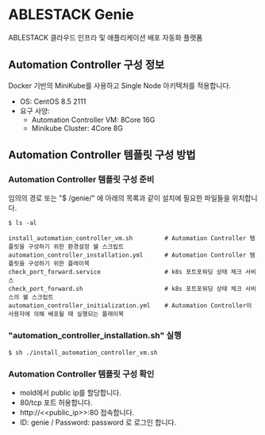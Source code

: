 # ABLESTACK Genie
ABLESTACK 클라우드 인프라 및 애플리케이션 배포 자동화 플랫폼

## Automation Controller 구성 정보
Docker 기반의 MiniKube를 사용하고 Single Node 아키텍처를 적용합니다.
- OS: CentOS 8.5 2111
- 요구 사양:
  - Automation Controller VM: 8Core 16G
  - Minikube Cluster: 4Core 8G


## Automation Controller 템플릿 구성 방법


### Automation Controller 템플릿 구성 준비
임의의 경로 또는 "$ /genie/" 에 아래의 목록과 같이 설치에 필요한 파일들을 위치합니다.

```
$ ls -al

install_automation_controller_vm.sh         # Automation Controller 템플릿을 구성하기 위한 환경설정 쉘 스크립트
automation_controller_installation.yml      # Automation Controller 템플릿을 구성하기 위한 플레이북
check_port_forward.service                  # k8s 포트포워딩 상태 체크 서비스
check_port_forward.sh                       # k8s 포트포워딩 상태 체크 서비스의 쉘 스크립트
automation_controller_initialization.yml    # Automation Controller이 사용자에 의해 배포될 때 실행되는 플래이북 
```

### "automation_controller_installation.sh" 실행

```
$ sh ./install_automation_controller_vm.sh
```

### Automation Controller 템플릿 구성 확인
- mold에서 public ip를 할당합니다.
- 80/tcp 포트 허용합니다.
- http://<<public_ip>>:80 접속합니다.
- ID: genie / Password: password 로 로그인 합니다.
